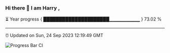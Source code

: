 ### Hi there 👋 I am Harry , 

⏳ Year progress { █████████████████████▁▁▁▁▁▁▁▁▁ } 73.02 %

---

⏰ Updated on Sun, 24 Sep 2023 12:19:49 GMT

![Progress Bar CI](https://github.com/duykhang68/duykhang68/workflows/Progress%20Bar%20CI/badge.svg)
